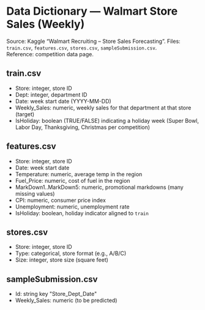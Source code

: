 # Data Dictionary — Walmart Store Sales (Weekly)

Source: Kaggle “Walmart Recruiting – Store Sales Forecasting”. Files: `train.csv`, `features.csv`, `stores.csv`, `sampleSubmission.csv`.  
Reference: competition data page.  

## train.csv
- Store: integer, store ID
- Dept: integer, department ID
- Date: week start date (YYYY-MM-DD)
- Weekly_Sales: numeric, weekly sales for that department at that store (target)
- IsHoliday: boolean (TRUE/FALSE) indicating a holiday week (Super Bowl, Labor Day, Thanksgiving, Christmas per competition)

## features.csv
- Store: integer, store ID
- Date: week start date
- Temperature: numeric, average temp in the region
- Fuel_Price: numeric, cost of fuel in the region
- MarkDown1..MarkDown5: numeric, promotional markdowns (many missing values)
- CPI: numeric, consumer price index
- Unemployment: numeric, unemployment rate
- IsHoliday: boolean, holiday indicator aligned to `train`

## stores.csv
- Store: integer, store ID
- Type: categorical, store format (e.g., A/B/C)
- Size: integer, store size (square feet)

## sampleSubmission.csv
- Id: string key "Store_Dept_Date"
- Weekly_Sales: numeric (to be predicted)
